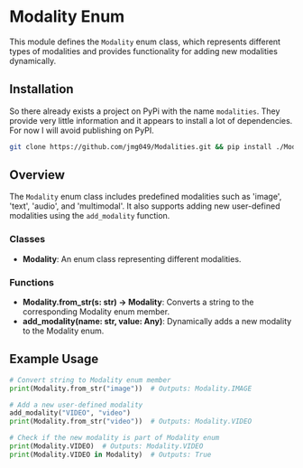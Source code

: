 # Modality Enum

This module defines the `Modality` enum class, which represents different types of modalities and provides functionality for adding new modalities dynamically.

## Installation
So there already exists a project on PyPi with the name ``modalities``. They provide very little information and it appears to install a lot of dependencies. For now I will avoid publishing on PyPI.

```bash
git clone https://github.com/jmg049/Modalities.git && pip install ./Modalities
```

## Overview

The `Modality` enum class includes predefined modalities such as 'image', 'text', 'audio', and 'multimodal'. It also supports adding new user-defined modalities using the `add_modality` function.

### Classes

- **Modality**: An enum class representing different modalities.

### Functions

- **Modality.from_str(s: str) -> Modality**: Converts a string to the corresponding Modality enum member.
- **add_modality(name: str, value: Any)**: Dynamically adds a new modality to the Modality enum.

## Example Usage

```python
# Convert string to Modality enum member
print(Modality.from_str("image"))  # Outputs: Modality.IMAGE

# Add a new user-defined modality
add_modality("VIDEO", "video")
print(Modality.from_str("video"))  # Outputs: Modality.VIDEO

# Check if the new modality is part of Modality enum
print(Modality.VIDEO)  # Outputs: Modality.VIDEO
print(Modality.VIDEO in Modality)  # Outputs: True
